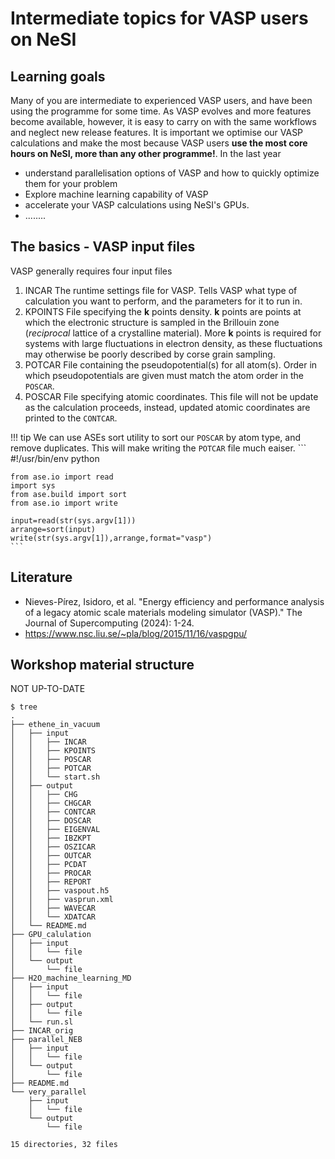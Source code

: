 # Intermediate topics for VASP users on NeSI

## Learning goals
Many of you are intermediate to experienced VASP users, and have been using the programme for some time. As VASP evolves and more features become available, however, it is easy to carry on with the same workflows and neglect new release features. It is important we optimise our VASP calculations and make the most  because  VASP users **use the most core hours on NeSI, more than any other programme!**. In the last year

- understand parallelisation options of VASP and how to quickly optimize them for your problem
- Explore machine learning capability of VASP
- accelerate your VASP calculations using NeSI's GPUs.
- ........

## The basics - VASP input files
VASP generally requires four input files
1. INCAR
The runtime settings file for VASP. Tells VASP what type of calculation you want to perform, and the parameters for it to run in.
2. KPOINTS
File specifying the **k** points density. **k** points are points at which the electronic structure is sampled in the Brillouin zone (*reciprocal* lattice of a crystalline material). More **k** points is required for systems with large fluctuations in electron density, as these fluctuations may otherwise be poorly described by corse grain sampling.
3. POTCAR
File containing the pseudopotential(s) for all atom(s). Order in which pseudopotentials are given must match the atom order in the `POSCAR`.
4. POSCAR
File specifying atomic coordinates. This file will not be update as the calculation proceeds, instead, updated atomic coordinates are printed to the `CONTCAR`.


!!! tip
    We can use ASEs sort utility to sort our `POSCAR` by atom type, and remove duplicates. This will make writing the `POTCAR` file much eaiser.
    ``` 
    #!/usr/bin/env python
    
    from ase.io import read
    import sys
    from ase.build import sort
    from ase.io import write
    
    input=read(str(sys.argv[1]))
    arrange=sort(input)
    write(str(sys.argv[1]),arrange,format="vasp")
    ```

## Literature
- Nieves-Pírez, Isidoro, et al. "Energy efficiency and performance analysis of a legacy atomic scale materials modeling simulator (VASP)." The Journal of Supercomputing (2024): 1-24.
- https://www.nsc.liu.se/~pla/blog/2015/11/16/vaspgpu/



## Workshop material structure
NOT UP-TO-DATE
```
$ tree
.
├── ethene_in_vacuum
│   ├── input
│   │   ├── INCAR
│   │   ├── KPOINTS
│   │   ├── POSCAR
│   │   ├── POTCAR
│   │   └── start.sh
│   ├── output
│   │   ├── CHG
│   │   ├── CHGCAR
│   │   ├── CONTCAR
│   │   ├── DOSCAR
│   │   ├── EIGENVAL
│   │   ├── IBZKPT
│   │   ├── OSZICAR
│   │   ├── OUTCAR
│   │   ├── PCDAT
│   │   ├── PROCAR
│   │   ├── REPORT
│   │   ├── vaspout.h5
│   │   ├── vasprun.xml
│   │   ├── WAVECAR
│   │   └── XDATCAR
│   └── README.md
├── GPU_calulation
│   ├── input
│   │   └── file
│   └── output
│       └── file
├── H2O_machine_learning_MD
│   ├── input
│   │   └── file
│   ├── output
│   │   └── file
│   └── run.sl
├── INCAR_orig
├── parallel_NEB
│   ├── input
│   │   └── file
│   └── output
│       └── file
├── README.md
└── very_parallel
    ├── input
    │   └── file
    └── output
        └── file

15 directories, 32 files
```
